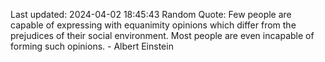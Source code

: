 Last updated: 2024-04-02 18:45:43
Random Quote: Few people are capable of expressing with equanimity opinions which differ from the prejudices of their social environment. Most people are even incapable of forming such opinions. - Albert Einstein